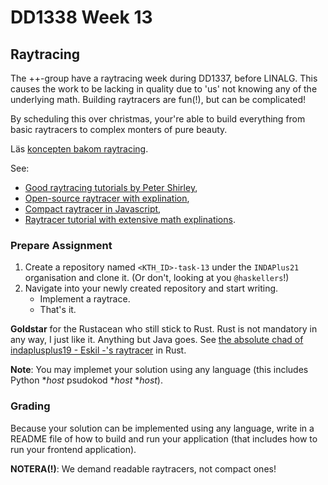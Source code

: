 # DD1338 Week 13

## Raytracing

The ++-group have a raytracing week during DD1337, before LINALG. This causes the work to be lacking in quality due to 'us' not knowing any of the underlying math. Building raytracers are fun(!), but can be complicated!

By scheduling this over christmas, your're able to build everything from basic raytracers to complex monters of pure beauty. 

Läs [koncepten bakom raytracing](https://www.scratchapixel.com/lessons/3d-basic-rendering/introduction-to-ray-tracing).

See:
- [Good raytracing tutorials by Peter Shirley](https://drive.google.com/drive/u/0/folders/14yayBb9XiL16lmuhbYhhvea8mKUUK77W),
- [Open-source raytracer with explination](https://tmcw.github.io/literate-raytracer/),
- [Compact raytracer in Javascript](https://www.gabrielgambetta.com/tiny-raytracer.html),
- [Raytracer tutorial with extensive math explinations](https://www.gabrielgambetta.com/computer-graphics-from-scratch/).

### Prepare Assignment

1) Create a repository named `<KTH_ID>-task-13` under the `INDAPlus21` organisation and clone it. (Or don't, looking at you `@haskellers`!)
2) Navigate into your newly created repository and start writing.
    - Implement a raytrace.
    - That's it.

**Goldstar** for the Rustacean who still stick to Rust. Rust is not mandatory in any way, I just like it. Anything but Java goes. See [the absolute chad of indaplusplus19 - Eskil -'s raytracer](https://github.com/default-username-852/raytracer) in Rust.

**Note**: You may implemet your solution using any language (this includes Python *_host_ psudokod *_host_ *_host_).

### Grading

Because your solution can be implemented using any language, write in a README file of how to build and run your application (that includes how to run your frontend application).

**NOTERA(!)**: We demand readable raytracers, not compact ones!